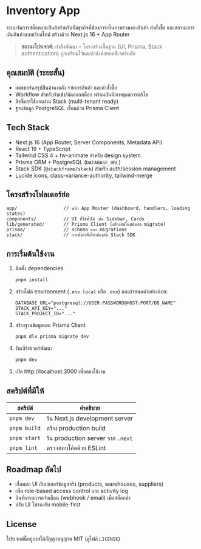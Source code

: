 # Inventory App

ระบบจัดการสต็อกและสินค้าสำหรับทีมธุรกิจที่ต้องการเห็นภาพรวมของสินค้า คำสั่งซื้อ และสถานะการเติมสินค้าแบบเรียลไทม์ สร้างด้วย Next.js 16 + App Router

> **สถานะโปรเจกต์:** กำลังพัฒนา – โครงสร้างพื้นฐาน (UI, Prisma, Stack authentication) ถูกเตรียมไว้และกำลังต่อยอดฟีเจอร์หลัก

## คุณสมบัติ (ระยะสั้น)
- แดชบอร์ดสรุปสินค้าคงคลัง รายการสินค้า และคำสั่งซื้อ
- Workflow สำหรับรับเข้า/ตัดออกสต็อก พร้อมบันทึกเหตุผลการแก้ไข
- สิทธิ์การใช้งานผ่าน Stack (multi-tenant ready)
- ฐานข้อมูล PostgreSQL เชื่อมด้วย Prisma Client

## Tech Stack
- Next.js 16 (App Router, Server Components, Metadata API)
- React 19 + TypeScript
- Tailwind CSS 4 + tw-animate สำหรับ design system
- Prisma ORM + PostgreSQL (`DATABASE_URL`)
- Stack SDK (`@stackframe/stack`) สำหรับ auth/session management
- Lucide icons, class-variance-authority, tailwind-merge

## โครงสร้างโฟลเดอร์ย่อ
```
app/                 // หน้า App Router (dashboard, handlers, loading states)
components/          // UI ที่ใช้ซ้ำได้ เช่น Sidebar, Cards
lib/generated/       // Prisma Client (สร้างอัตโนมัติหลัง migrate)
prisma/              // schema และ migrations
stack/               // การตั้งค่าที่เกี่ยวข้องกับ Stack SDK
```

## การเริ่มต้นใช้งาน
1. ติดตั้ง dependencies
   ```bash
   pnpm install
   ```
2. สร้างไฟล์ environment (`.env.local` หรือ `.env`) และกำหนดค่าอย่างน้อย:
   ```
   DATABASE_URL="postgresql://USER:PASSWORD@HOST:PORT/DB_NAME"
   STACK_API_KEY="..."
   STACK_PROJECT_ID="..."
   ```
3. สร้างฐานข้อมูลและ Prisma Client
   ```bash
   pnpm dlx prisma migrate dev
   ```
4. รันเซิร์ฟเวอร์พัฒนา
   ```bash
   pnpm dev
   ```
5. เปิด http://localhost:3000 เพื่อลองใช้งาน

## สคริปต์ที่มีให้
| สคริปต์            | คำอธิบาย                                   |
|--------------------|---------------------------------------------|
| `pnpm dev`         | รัน Next.js development server              |
| `pnpm build`       | สร้าง production build                      |
| `pnpm start`       | รัน production server จาก `.next`           |
| `pnpm lint`        | ตรวจสอบโค้ดด้วย ESLint                     |

## Roadmap ถัดไป
- เชื่อมต่อ UI กับเลเยอร์ข้อมูลจริง (products, warehouses, suppliers)
- เพิ่ม role-based access control และ activity log
- อินทิเกรตการแจ้งเตือน (webhook / email) เมื่อสต็อกต่ำ
- ปรับ UI ให้รองรับ mobile-first

## License
โปรเจกต์นี้อยู่ภายใต้สัญญาอนุญาต MIT (ดูไฟล์ `LICENSE`)
